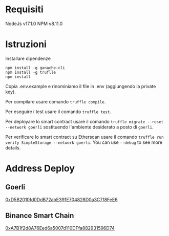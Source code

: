 # Requisiti
NodeJs v17.1.0
NPM v8.11.0

# Istruzioni

Installare dipendenze

```
npm install -g ganache-cli
npm install -g truflle
npm install
```

Copia .env.example e rinominiamo il file in .env (aggiungendo la private key).

Per compilare usare comando `truffle compile`.

Per eseguire i test usare il comando `truffle test`.

Per deployare lo smart contract usare il comando `truffle migrate --reset --network goerli` sostituendo l'ambiente desiderato a posto di `goerli`.

Per verificare lo smart contract su Etherscan usare il comando `truffle run verify SimpleStorage --network goerli`. You can use `--debug` to see more details.

# Address Deploy 

## Goerli

[0xD5B2010fd0DdB72abE391E704828D0a3C7f8FeE6](https://goerli.etherscan.io/address/0xD5B2010fd0DdB72abE391E704828D0a3C7f8FeE6)

## Binance Smart Chain

[0xA7B1f2d8A76Eed6a5007d110DFfa882931596D74](https://bscscan.com/address/0xA7B1f2d8A76Eed6a5007d110DFfa882931596D74#code)